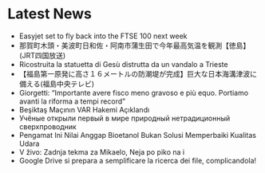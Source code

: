 # Latest News
-  Easyjet set to fly back into the FTSE 100 next week
-  那賀町木頭・美波町日和佐・阿南市蒲生田で今年最高気温を観測【徳島】(JRT四国放送)
-  Ricostruita la statuetta di Gesù distrutta da un vandalo a Trieste
-  【福島第一原発に高さ１６メートルの防潮堤が完成】巨大な日本海溝津波に備える(福島中央テレビ)
-  Giorgetti: “Importante avere fisco meno gravoso e più equo. Portiamo avanti la riforma a tempi record”
-  Beşiktaş Maçının VAR Hakemi Açıklandı
-  Учёные открыли первый в мире природный нетрадиционный сверхпроводник
-  Pengamat Ini Nilai Anggap Bioetanol Bukan Solusi Memperbaiki Kualitas Udara
-  V živo: Zadnja tekma za Mikaelo, Neja po piko na i
-  Google Drive si prepara a semplificare la ricerca dei file, complicandola!
